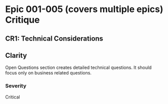 # Epic 001-005 (covers multiple epics) Critique

## CR1: Technical Considerations

## Clarity
Open Questions section creates detailed technical questions. It should focus only on business related questions.

### Severity
Critical
